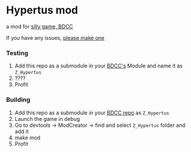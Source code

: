 # Hypertus mod
a mod for [silly game, BDCC](https://github.com/Alexofp/BDCC)

If you have any issues, [please make one](../../issues)

### Testing

1. Add this repo as a submodule in your [BDCC's](https://github.com/Alexofp/BDCC) Module and name it as `Z_Hypertus`
2. ????
3. Profit

### Building

1. Add this repo as a submodule in your [BDCC repo](https://github.com/Alexofp/BDCC) as `Z_Hypertus`
2. Launch the game in debug
3. Go to devtools -> ModCreator -> find and select `Z_Hypertus` folder and add it
4. make mod
5. Profit